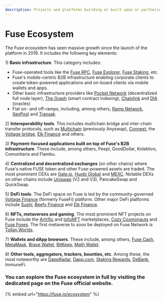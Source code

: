 ```yaml
---
description: Projects and platforms building or built upon or partnering with Fuse
---
```


# Fuse Ecosystem

The Fuse ecosystem has seen massive growth since the launch of the platform in 2019. It includes the following key elements:

1\) **Basic infrastructure**. This category includes:&#x20;

* Fuse-operated tools like the [Fuse RPC](https://rpc.fuse.io), [Fuse Explorer](https://explorer.fuse.io), [Fuse Staking](https://staking.fuse.io), etc.
* Fuse's mobile-centric B2B infrastructure enabling corporate clients to create token-powered applications and on-board clients via mobile wallets and apps.&#x20;
* Other basic infrastructure providers like [Pocket Network](https://pokt.network) (decentralized full node layer), [The Graph](https://thegraph.com) (smart contract indexing), [Chainlink](https://chain.link) and [DIA](https://diadata.org) (oracles)
* Fiat on- and off-ramps, including, among others, [Ramp Network](https://ramp.network), [XanPool](https://xanpool.com) and [Transak](https://transak.com).

2\) **Interoperability tools**. This includes multichain bridge and inter-chain transfer protocols, such as [Multichain](https://multichain.org) (previously Anyswap), [Connext](https://connext.network), the [Voltage bridge](https://app.voltage.finance/#/bridge), [Elk Finance](https://elk.financ) and others.

3\) **Payment-focused applications built on top of Fuse's B2B infrastructure**. These include, among others, Peepl, GoodDollar, Kolektivo, Comunitaria and Flambu.

4\) **Centralized and decentralized exchanges** (on other chains) where Fuse's native FUSE token and other Fuse-powered assets are traded. The most prominent CEXs are [Gate.io](https://gate.io), [Huobi Global](https://huobi.com) and [MEXC](https://mexc.com). Notable DEXs on other chains include [Uniswap](https://uniswap) (V2 and V3), PancakeSwap and QuickSwap.&#x20;

5\) **DeFi tools**. The DeFi space on Fuse is led by the community-governed [Voltage Finance](https://voltage.finance) (formerly FuseFi) platform. Other major DeFi platforms include [Sushi](https://sushi.com), [Beefy Finance](https://beefy.finance) and [Elk Finance](https://elk.finance).

6\) **NFTs, metaverses and gaming**. The most prominent NFT projects on Fuse include the [Artrific](https://artrific.io) and [tofuNFT](https://tofunft.com) marketplaces, [Cozy Cosmonauts](https://cozycosmonauts.com) and [Fuse Foxes](https://fusefoxes.com). The first metaverse to soon be deployed on Fuse Network is [Tollan Worlds](https://tollan.io).

7\) **Wallets and dApp browsers**. These include, among others, [Fuse Cash](https://fuse.cash), [MetaMask](https://metamask.io), [Brave Wallet](https://brave.com/wallet), [BitKeep](https://bitkeep.com), [Math Wallet](https://mathwallet.org).&#x20;

8\) **Other tools, aggregators, trackers, bounties, etc**. Among these, the most noteworthy are [DappRadar](https://dappradar.com), [Dapp.com](https://dapp.com), [Staking Rewards](https://stakingrewards.com), [DeBank](https://debank.com), ImmuneFi.



### You can explore the Fuse ecosystem in full by visiting the dedicated page on the Fuse official website.&#x20;

{% embed url="https://fuse.io/ecosystem" %}



